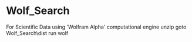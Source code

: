 # Wolf_Search
For Scientific Data using 'Wolfram Alpha' computational engine
unzip
goto Wolf_Search\dist run wolf
